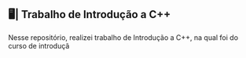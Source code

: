 ## 🖥️| Trabalho de Introdução a C++

  Nesse repositório, realizei trabalho de Introdução a C++, na qual foi do curso de introduçã

   
